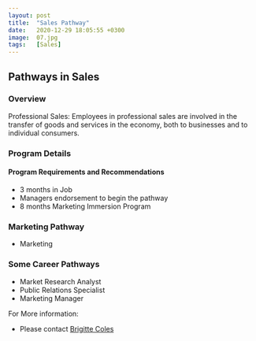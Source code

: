 ```yaml
---
layout: post
title:  "Sales Pathway"
date:   2020-12-29 18:05:55 +0300
image:  07.jpg
tags:   [Sales]
---
```

## Pathways in Sales
### Overview
Professional Sales: Employees in professional sales are involved in the transfer of goods and services in the economy, both to businesses and to individual consumers.

### Program Details

#### Program Requirements and Recommendations
* 3 months in Job
* Managers endorsement to begin the pathway
* 8 months Marketing Immersion Program

### Marketing Pathway
* Marketing

### Some Career Pathways
* Market Research Analyst
* Public Relations Specialist
* Marketing Manager

For More information:
- Please contact [Brigitte Coles](brigittec@driftnet.net)

[jekyll-docs]: https://jekyllrb.com/docs/home
[jekyll-gh]:   https://github.com/jekyll/jekyll
[jekyll-talk]: https://talk.jekyllrb.com/
